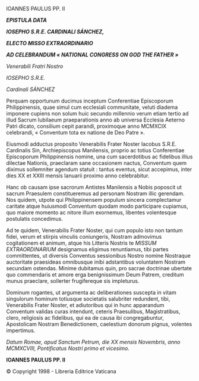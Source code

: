 IOANNES PAULUS PP. II

***EPISTULA DATA***

***IOSEPHO S.R.E. CARDINALI SÁNCHEZ,***

***ELECTO MISSO EXTRAORDINARIO***

***AD CELEBRANDUM « *NATIONAL CONGRESS ON GOD THE FATHER* »***

*Venerabili Fratri Nostro*

*IOSEPHO S.R.E.*

*Cardinali SÁNCHEZ*

Perquam opportunum ducimus inceptum Conferentiae Episcoporum Philippinensis, quae simul cum ecclesiali communitate, veluti diadema imponere cupiens non solum huic secundo millennio verum etiam tertio ad illud Sacrum Iubilaeum praeparationis anno ab universa Ecclesia Aeterno Patri dicato, consilium cepit parandi, proximoque anno MCMXCIX celebrandi, « Conventum tota ex natione de Deo Patre ».

Eiusmodi adductus proposito Venerabilis Frater Noster Iacobus S.R.E. Cardinalis Sin, Archiepiscopus Manilensis, proprio ac totius Conferentiae Episcoporum Philippinensis nomine, una cum sacerdotibus ac fidelibus illius dilectae Nationis, praeclaram sane occasionem nactus, Conventum quem diximus sollemniter agendum statuit : tantus eventus, sicut accepimus, inter dies XX et XXIII mensis Ianuarii proximo anno celebrabitur.

Hanc ob causam ipse sacrorum Antistes Manilensis a Nobis poposcit ut sacrum Praesulem constitueremus ad personam Nostram illic gerendam. Nos quidem, utpote qui Philippinensem populum sincera complectamur caritate atque huiusmodi Conventum quodam modo participare cupiamus, quo maiore momento ac nitore illum exornemus, libentes volentesque postulatis concedimus.

Ad te quidem, Venerabilis Frater Noster, qui cum populo isto non tantum fidei, verum et stirpis vinculis coniungeris, Nostram admovimus cogitationem et animum, atque his Litteris Nostris te *MISSUM EXTRAORDINARIUM* designamus eligimus renuntiamus, tibi partes committentes, ut diversis Conventus sessionibus Nostro nomine Nostraque auctoritate praesideas omnibusque inibi adstantibus voluntatem Nostram secundam ostendas. Minime dubitamus quin, pro sacrae doctrinae ubertate quo commendaris et amore erga benignissimum Deum Patrem, creditum munus praeclare, sollerter frugifereque sis impleturus.

Dominum rogantes, ut argumenta ac deliberationes suscepta in vitam singulorum hominum totiusque societatis salubriter redundent, tibi, Venerabilis Frater Noster, et adiutoribus qui in hunc apparandum Conventum validas curas intendunt, ceteris Praesulibus, Magistratibus, clero, religiosis ac fidelibus, qui ea de causa ibi congregabuntur, Apostolicam Nostram Benedictionem, caelestium donorum pignus, volentes impertimus.

*Datum Romae, apud Sanctum Petrum, die XX mensis Novembris, anno MCMXCVIII, Pontificatus Nostri primo et vicesimo.*

**IOANNES PAULUS PP. II**

© Copyright 1998 - Libreria Editrice Vaticana